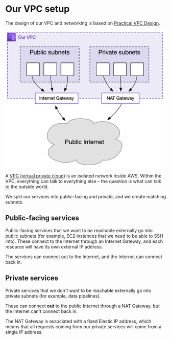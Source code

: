 # Our VPC setup

The design of our VPC and networking is based on [Practical VPC Design][practical].

![](vpc.png)

A [VPC (virtual private cloud)][vpc] is an isolated network inside AWS.
Within the VPC, everything can talk to everything else – the question is what can talk to the outside world.

We split our services into public-facing and private, and we create matching subnets.

[practical]: https://medium.com/aws-activate-startup-blog/practical-vpc-design-8412e1a18dcc
[vpc]: https://docs.aws.amazon.com/vpc/latest/userguide/what-is-amazon-vpc.html

## Public-facing services

Public-facing services that we want to be reachable externally go into public subnets  (for example, EC2 instances that we need to be able to SSH into).
These connect to the Internet through an Internet Gateway, and each resource will have its own external IP address.

The services can connect out to the Internet, and the Internet can connect back in.

## Private services

Private services that we don't want to be reachable externally go into private subnets (for example, data pipelines).

These can connect **out** to the public Internet through a NAT Gateway, but the Internet can't connect back in.

The NAT Gateway is associated with a fixed Elastic IP address, which means that all requests coming from our private services will come from a single IP address.

